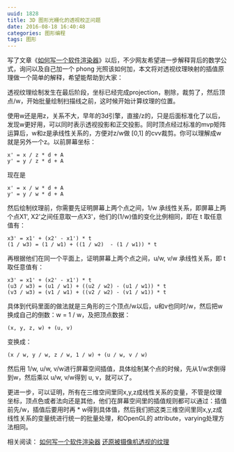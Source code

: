 ```yaml
---
uuid: 1828
title: 3D 图形光栅化的透视校正问题
date: 2016-08-18 16:40:48
categories: 图形编程
tags: 图形
---
```

写了文章《[如何写一个软件渲染器](http://www.skywind.me/blog/archives/1498)》以后，不少网友希望进一步解释背后的数学公式，询问以及自己加一个 phong 光照该如何加，本文将对透视纹理映射的插值原理做一个简单的解释，希望能帮助到大家：

透视纹理绘制发生在最后阶段，坐标已经完成projection，剔除，裁剪了，然后顶点/w，开始批量绘制扫描线之前，这时候开始计算纹理的位置。

使用w还是用z，关系不大，早年的3d引擎，直接/z的，只是后面标准化了以后，发现w更好用，可以同时表示透视投影和正交投影。同时顶点经过标准的mvp矩阵运算后，w和z是承线性关系的，方便对z/w做 [0,1] 的cvv裁剪。你可以理解成w就是另外一个z。以前屏幕坐标：

    x' = x / z * d + A
    y' = y / z * d + A

现在是

    x' = x / w * d + A
    y' = y / w * d + A

然后绘制纹理前，你需要先证明屏幕上两个点之间，1/w 承线性关系，即屏幕上两个点X1', X2'之间任意取一点X3'，他们的(1/w)值的变化比例相同，即在 t 取任意值有：

    x3' = x1' + (x2' - x1') * t
    (1 / w3) = (1 / w1) + ((1 / w2)  - (1 / w1)) * t

再根据他们在同一个平面上，证明屏幕上两个点之间，u/w, v/w 承线性关系，即 t 取任意值有：

    x3' = x1' + (x2' - x1') * t
    (u3 / w3) = (u1 / w1) + ((u2 / w2) - (u1 / w1)) * t
    (v3 / w3) = (v1 / w1) + ((v2 / w2) - (v1 / w1)) * t

具体到代码里面的做法就是三角形的三个顶点/w以后，u和v也同时/w，然后把w换成自己的倒数：w = 1 / w，及把顶点数据：

    (x, y, z, w) + (u, v)

变换成：

    (x / w, y / w, z / w, 1 / w) + (u / w, v / w)

然后用 1/w, u/w, v/w进行屏幕空间插值，具体绘制某个点的时候，先从1/w求倒得到w，然后乘以 u/w, v/w得到 u, v，就可以了。

更进一步，可以证明，所有在三维空间里同x,y,z成线性关系的变量，不管是纹理坐标，顶点色或者法向还是其他，他们在屏幕空间里的插值规则都可以通过：插值前先/w，插值后要用时再 * w得到具体值，然后我们把这类三维空间里同x,y,z成线性关系的变量统进行统一的批量处理，和OpenGL的 attribute，varying处理方法相同。

相关阅读： [如何写一个软件渲染器](http://www.skywind.me/blog/archives/1498) [还原被摄像机透视的纹理](http://www.skywind.me/blog/archives/1363)

